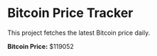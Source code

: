 # Bitcoin Price Tracker

This project fetches the latest Bitcoin price daily.

**Bitcoin Price:** $119052
